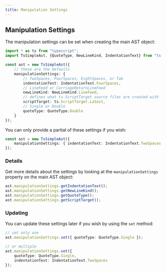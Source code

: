 ```yaml
---
title: Manipulation Settings
---
```


## Manipulation Settings

The manipulation settings can be set when creating the main AST object:

```ts
import * as ts from "typescript";
import TsSimpleAst, {QuoteType, NewLineKind, IndentationText} from "ts-simple-ast";

const ast = new TsSimpleAst({
    // these are the defaults
    manipulationSettings: {
        // TwoSpaces, FourSpaces, EightSpaces, or Tab
        indentationText: IndentationText.FourSpaces,
        // LineFeed or CarriageReturnLineFeed
        newLineKind: NewLineKind.LineFeed,
        // defines what ts.ScriptTarget source files are created with
        scriptTarget: ts.ScriptTarget.Latest,
        // Single or Double
        quoteType: QuoteType.Double
    }
});
```

You can only provide a partial of these settings if you wish:

```ts
const ast = new TsSimpleAst({
    manipulationSettings: { indentationText: IndentationText.TwoSpaces }
});
```

### Details

Get more details about the settings by looking at the `manipulationSettings` property on the main AST object:

```ts
ast.manipulationSettings.getIndentationText();
ast.manipulationSettings.getNewLineKind();
ast.manipulationSettings.getQuoteType();
ast.manipulationSettings.getScriptTarget();
```

### Updating

You can update these settings later if you wish by using the `set` method:

```ts
// set only one
ast.manipulationSettings.set({ quoteType: QuoteType.Single });

// or multiple
ast.manipulationSettings.set({
    quoteType: QuoteType.Single,
    indentationText: IndentationText.TwoSpaces
});
```
